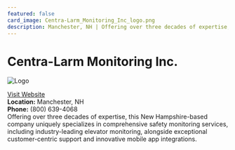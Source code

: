 ```yaml
---
featured: false
card_image: Centra-Larm_Monitoring_Inc_logo.png
description: Manchester, NH | Offering over three decades of expertise, this New Hampshire-based company uniquely specializes in comprehensive safety monitoring services, including industry-leading elevator monitoring, alongside exceptional customer-centric support and innovative mobile app integrations.
---
```


# Centra-Larm Monitoring Inc.
<img src="Centra-Larm_Monitoring_Inc_logo.png" alt="Logo" style="max-width: 200px; height: auto;">

<a href="https://www.centra-larm.com">Visit Website</a>  
**Location:** Manchester, NH  
**Phone:** (800) 639-4068 <br>
Offering over three decades of expertise, this New Hampshire-based company uniquely specializes in comprehensive safety monitoring services, including industry-leading elevator monitoring, alongside exceptional customer-centric support and innovative mobile app integrations.
